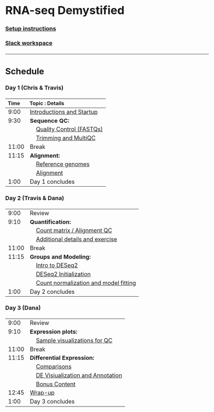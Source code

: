 <style type="text/css">

body, td {
   font-size: 18px;
}
</style>

# RNA-seq Demystified

#### [Setup instructions](workshop_setup/setup_instructions.html)

#### [Slack workspace](https://umcoderspaces.slack.com)

---

## Schedule

#### Day 1 (Chris & Travis)
| Time | Topic : Details |
| :---  | :---- |
|  9:00 | [Introductions and Startup](Module00_Introduction.html) |
|  9:30 | **Sequence QC:** |
|       | &nbsp;&nbsp;&nbsp;&nbsp;[Quality Control (FASTQs)](Module00_Introduction.html) |
|       | &nbsp;&nbsp;&nbsp;&nbsp;[Trimming and MultiQC](Module02optional_Cutadapt_MultiQC.html) |
| 11:00 | Break |
| 11:15 | **Alignment:** |
|       | &nbsp;&nbsp;&nbsp;&nbsp;[Reference genomes](Module03_Reference_Genomes.html) |
|       | &nbsp;&nbsp;&nbsp;&nbsp;[Alignment](Module04_Alignment.html) |
|  1:00 | Day 1 concludes |
#### Day 2 (Travis & Dana)
| | |
| :---  | :---- |
|  9:00 | Review |
|  9:10 | **Quantification:** |
|       | &nbsp;&nbsp;&nbsp;&nbsp;[Count matrix / Alignment QC](Module05_MultiQC_and_Count_Matrix.html) |
|       | &nbsp;&nbsp;&nbsp;&nbsp;[Additional details and exercise](Module05optional_Additional_Details.html) |
| 11:00 | Break |
| 11:15 | **Groups and Modeling:** |
|       | &nbsp;&nbsp;&nbsp;&nbsp;[Intro to DESeq2](Module06_DEAnalysisSetup.html) |
|       | &nbsp;&nbsp;&nbsp;&nbsp;[DESeq2 Initialization](Module07_DESeq2Init.html) |
|       | &nbsp;&nbsp;&nbsp;&nbsp;[Count normalization and model fitting](Module08_DESeq2DE.html) |
|  1:00 | Day 2 concludes |
#### Day 3 (Dana)
| | |
| :---  | :---- |
|  9:00 | Review |
|  9:10 | **Expression plots:** |
|       | &nbsp;&nbsp;&nbsp;&nbsp;[Sample visualizations for QC](Module09_SampleQCViz.html) |
| 11:00 | Break |
| 11:15 | **Differential Expression:** |
|       | &nbsp;&nbsp;&nbsp;&nbsp;[Comparisons](Module10_DEComparisons.html) |
|       | &nbsp;&nbsp;&nbsp;&nbsp;[DE Visiualization and Annotation](Module11_DEVisualizations.html)|
|       | &nbsp;&nbsp;&nbsp;&nbsp;[Bonus Content](Module11X_BonusContent.html)|
| 12:45 | [Wrap-up](Module99_Wrap_up.html)
|  1:00 | Day 3 concludes |
